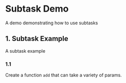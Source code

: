 # Subtask Demo

A demo demonstrating how to use subtasks

## 1. Subtask Example

A subtask example

### 1.1

Create a function `add` that can take a variety of params.

